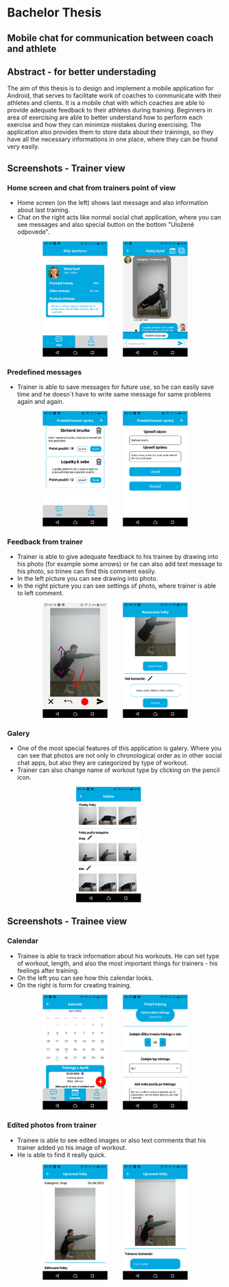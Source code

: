 # Bachelor Thesis
## Mobile chat for communication between coach and athlete

## Abstract - for better understading
The aim of this thesis is to design and implement a mobile application for Android, that
serves to facilitate work of coaches to communicate with their athletes and clients. It is
a mobile chat with which coaches are able to provide adequate feedback to their athletes
during training. Beginners in area of exercising are able to better understand how to perform
each exercise and how they can minimize mistakes during exercising. The application also
provides them to store data about their trainings, so they have all the necessary informations
in one place, where they can be found very easily.

## Screenshots - Trainer view
### Home screen and chat from trainers point of view
- Home screen (on the left) shows last message and also information about last training.
- Chat on the right acts like normal social chat application, where you can see messages and also special button on the bottom "Uložené odpovede".
<p align="center">
  <img src="https://github.com/plosnak2/bachelor/blob/main/screenshots/trainer/app_home1.png?raw=true" width="30%">
&nbsp; &nbsp; &nbsp; &nbsp;
  <img src="https://github.com/plosnak2/bachelor/blob/main/screenshots/trainer/app_chat_trainer.png?raw=true" width="30%">
</p>

### Predefined messages
- Trainer is able to save messages for future use, so he can easily save time and he doesn´t have to write same message for same problems again and again.
<p align="center">
  <img src="https://github.com/plosnak2/bachelor/blob/main/screenshots/trainer/app_predefined1.png?raw=true" width="30%">
&nbsp; &nbsp; &nbsp; &nbsp;
  <img src="https://github.com/plosnak2/bachelor/blob/main/screenshots/trainer/app_predefined2.png?raw=true" width="30%">
</p>

### Feedback from trainer
- Trainer is able to give adequate feedback to his trainee by drawing into his photo (for example some arrows) or he can also add text message to his photo, so trinee can find this comment easily.
- In the left picture you can see drawing into photo.
- In the right picture you can see settings of photo, where trainer is able to left comment. 
<p align="center">
  <img src="https://github.com/plosnak2/bachelor/blob/main/screenshots/trainer/app_draw.png?raw=true" width="30%">
&nbsp; &nbsp; &nbsp; &nbsp;
  <img src="https://github.com/plosnak2/bachelor/blob/main/screenshots/trainer/app_settings.png?raw=true" width="30%">
</p>

### Galery
- One of the most special features of this application is galery. Where you can see that photos are not only in chronological order as in other social chat apps, but also they are categorized by type of workout.
- Trainer can also change name of workout type by clicking on the pencil icon.
<p align="center">
  <img src="https://github.com/plosnak2/bachelor/blob/main/screenshots/trainer/app_galery2.png?raw=true" width="30%">
&nbsp; &nbsp; &nbsp; &nbsp;
</p>

## Screenshots - Trainee view
### Calendar
- Trainee is able to track information about his workouts. He can set type of workout, length, and also the most important things for trainers - his feelings after training.
- On the left you can see how this calendar looks.
- On the right is form for creating training.
 <p align="center">
  <img src="https://github.com/plosnak2/bachelor/blob/main/screenshots/trainee/app_calendar.png?raw=true" width="30%">
&nbsp; &nbsp; &nbsp; &nbsp;
  <img src="https://github.com/plosnak2/bachelor/blob/main/screenshots/trainee/app_add_calendar.png?raw=true" width="30%">
</p>

### Edited photos from trainer
- Trainee is able to see edited images or also text comments that his trainer added yo his image of workout.
- He is able to find it really quick.
 <p align="center">
  <img src="https://github.com/plosnak2/bachelor/blob/main/screenshots/trainee/app_edited1.png?raw=true" width="30%">
&nbsp; &nbsp; &nbsp; &nbsp;
  <img src="https://github.com/plosnak2/bachelor/blob/main/screenshots/trainee/app_edited2.png?raw=true" width="30%">
</p>

